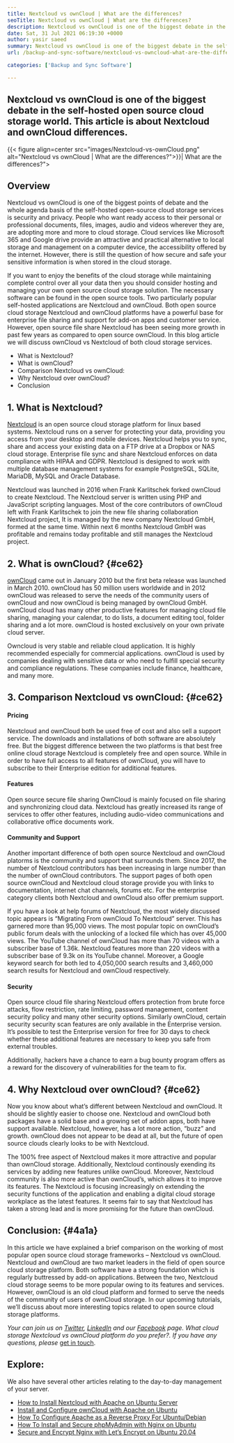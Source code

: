 ```yaml
---
title: Nextcloud vs ownCloud | What are the differences?
seoTitle: Nextcloud vs ownCloud | What are the differences?
description: Nextcloud vs ownCloud is one of the biggest debate in the self hosted open source cloud storage world. This article is about Nextcloud and ownCloud.
date: Sat, 31 Jul 2021 06:19:30 +0000
author: yasir saeed
summary: Nextcloud vs ownCloud is one of the biggest debate in the self-hosted open source cloud storage world. This article is about Nextcloud and ownCloud differences.
url: /backup-and-sync-software/nextcloud-vs-owncloud-what-are-the-differences/

categories: ['Backup and Sync Software']

---
```

## Nextcloud vs ownCloud is one of the biggest debate in the self-hosted open source cloud storage world. This article is about Nextcloud and ownCloud differences.

{{< figure align=center src="images/Nextcloud-vs-ownCloud.png" alt="Nextcloud vs ownCloud | What are the differences?">}}| What are the differences?">  

## **Overview**

Nextcloud vs ownCloud is one of the biggest points of debate and the whole agenda basis of the self-hosted open-source cloud storage services is security and privacy. People who want ready access to their personal or professional documents, files, images, audio and videos wherever they are, are adopting more and more to cloud storage. Cloud services like Microsoft 365 and Google drive provide an attractive and practical alternative to local storage and management on a computer device, the accessibility offered by the internet. However, there is still the question of how secure and safe your sensitive information is when stored in the cloud storage.

If you want to enjoy the benefits of the cloud storage while maintaining complete control over all your data then you should consider hosting and managing your own open source cloud storage solution. The necessary software can be found in the open source tools. Two particularly popular self-hosted applications are Nextcloud and ownCloud. Both open source cloud storage Nextcloud and ownCloud platforms have a powerful base for enterprise file sharing and support for add-on apps and customer service. However, open source file share Nextcloud has been seeing more growth in past few years as compared to open source ownCloud. In this blog article we will discuss ownCloud vs Nextcloud of both cloud storage services.

  * What is Nextcloud?
  * What is ownCloud?
  * Comparison Nextcloud vs ownCloud:
  * Why Nextcloud over ownCloud?
  * Conclusion

## 1. What is Nextcloud?

[Nextcloud][1] is an open source cloud storage platform for linux based systems. Nextcloud runs on a server for protecting your data, providing you access from your desktop and mobile devices. Nextcloud helps you to sync, share and access your existing data on a FTP drive at a Dropbox or NAS cloud storage. Enterprise file sync and share Nextcloud enforces on data compliance with HIPAA and GDPR. Nextcloud is designed to work with multiple database management systems for example PostgreSQL, SQLite, MariaDB, MySQL and Oracle Database.

Nextcloud was launched in 2016 when Frank Karlitschek forked ownCloud to create Nextcloud. The Nextcloud server is written using PHP and JavaScript scripting languages. Most of the core contributors of ownCloud left with Frank Karlitschek to join the new file sharing collaboration Nextcloud project, It is managed by the new company Nextcloud GmbH, formed at the same time. Within next 6 months Nextcloud GmbH was profitable and remains today profitable and still manages the Nextcloud project. 

## 2. What is ownCloud? {#ce62}

[ownCloud][2] came out in January 2010 but the first beta release was launched in March 2010. ownCloud has 50 million users worldwide and in 2012 ownCloud was released to serve the needs of the community users of ownCloud and now ownCloud is being managed by ownCloud GmbH. ownCloud cloud has many other productive features for managing cloud file sharing, managing your calendar, to do lists, a document editing tool, folder sharing and a lot more. ownCloud is hosted exclusively on your own private cloud server.

Owncloud is very stable and reliable cloud application. It is highly recommended especially for commercial applications. ownCloud is used by companies dealing with sensitive data or who need to fulfill special security and compliance regulations. These companies include finance, healthcare, and many more.

## 3. Comparison Nextcloud vs ownCloud: {#ce62}

#### **Pricing**

Nextcloud and ownCloud both be used free of cost and also sell a support service. The downloads and installations of both software are absolutely free. But the biggest difference between the two platforms is that best free online cloud storage Nextcloud is completely free and open source. While in order to have full access to all features of ownCloud, you will have to subscribe to their Enterprise edition for additional features.

#### **Features**

Open source secure file sharing OwnCloud is mainly focused on file sharing and synchronizing cloud data. Nextcloud has greatly increased its range of services to offer other features, including audio-video communications and collaborative office documents work.

#### **Community** and Support

Another important difference of both open source Nextcloud and ownCloud platorms is the community and support that surrounds them. Since 2017, the number of Nextcloud contributors has been increasing in large number than the number of ownCloud contributors. The support pages of both open source ownCloud and Nextcloud cloud storage provide you with links to documentation, internet chat channels, forums etc. For the enterprise category clients both Nextcloud and ownCloud also offer premium support.

If you have a look at help forums of Nextcloud, the most widely discussed topic appears is “Migrating From ownCloud To Nextcloud” server. This has garnered more than 95,000 views. The most popular topic on ownCloud’s public forum deals with the unlocking of a locked file which has over 45,000 views. The YouTube channel of ownCloud has more than 70 videos with a subscriber base of 1.36k. Nextcloud features more than 220 videos with a subscriber base of 9.3k on its YouTube channel. Moreover, a Google keyword search for both led to 4,050,000 search results and 3,460,000 search results for Nextcloud and ownCloud respectively.

#### **Security**

Open source cloud file sharing Nextcloud offers protection from brute force attacks, flow restriction, rate limiting, password management, content security policy and many other security options. Similarly ownCloud, certain security security scan features are only available in the Enterprise version. It’s possible to test the Enterprise version for free for 30 days to check whether these additional features are necessary to keep you safe from external troubles. 

Additionally, hackers have a chance to earn a bug bounty program offers as a reward for the discovery of vulnerabilities for the team to fix.

## 4. Why Nextcloud over ownCloud? {#ce62}

Now you know about what’s different between Nextcloud and ownCloud. It should be slightly easier to choose one. Nextcloud and ownCloud both packages have a solid base and a growing set of addon apps, both have support available. Nextcloud, however, has a lot more action, “buzz” and growth. ownCloud does not appear to be dead at all, but the future of open source clouds clearly looks to be with Nextcloud.

The 100% free aspect of Nextcloud makes it more attractive and popular than ownCloud storage. Additionally, Nextcloud continously exending its services by adding new features unlike ownCloud. Moreover, Nextcloud community is also more active than ownCloud’s, which allows it to improve its features. The Nextcloud is focusing increasingly on extending the security functions of the application and enabling a digital cloud storage workplace as the latest features. It seems fair to say that Nextcloud has taken a strong lead and is more promising for the future than ownCloud.

## Conclusion: {#4a1a}

In this article we have explained a brief comparison on the working of most popular open source cloud storage frameworks – Nextcloud vs ownCloud. Nextcloud and ownCloud are two market leaders in the field of open source cloud storage platform. Both software have a strong foundation which is regularly buttressed by add-on applications. Between the two, Nextcloud cloud storage seems to be more popular owing to its features and services. However, ownCloud is an old cloud platform and formed to serve the needs of the community of users of ownCloud storage. In our upcoming tutorials, we’ll discuss about more interesting topics related to open source cloud storage platforms.

_Your can join us on [Twitter][3], [LinkedIn][4] and our [Facebook][5] page. What cloud storage Nextcloud vs ownCloud_ _platform do you prefer?. If you have any questions, please_ [get in touch][6].

## Explore:

We also have several other articles relating to the day-to-day management of your server.

  * [How to Install Nextcloud with Apache on Ubuntu Server][7]
  * [Install and Configure ownCloud with Apache on Ubuntu][8]
  * [How To Configure Apache as a Reverse Proxy For Ubuntu/Debian][9]
  * [How To Install and Secure phpMyAdmin with Nginx on Ubuntu][10]
  * [Secure and Encrypt Nginx with Let’s Encrypt on Ubuntu 20.04][11]

 [1]: https://products.containerize.com/backup-and-sync/nextcloud/
 [2]: https://products.containerize.com/backup-and-sync/owncloud/
 [3]: https://twitter.com/containerize_co
 [4]: https://www.linkedin.com/company/containerize/
 [5]: http://facebook.com/containerize
 [6]: mailto:yasir.saeed@aspose.com
 [7]: https://blog.containerize.com/2021/06/18/how-to-install-nextcloud-with-apache-on-ubuntu-server/
 [8]: https://blog.containerize.com/2021/06/11/how-to-install-and-configure-owncloud-with-apache-on-ubuntu/
 [9]: https://blog.containerize.com/2021/05/21/how-to-configure-apache-as-a-reverse-proxy-for-ubuntudebian/
 [10]: https://blog.containerize.com/2021/06/04/how-to-install-and-secure-phpmyadmin-with-nginx-on-ubuntu/
 [11]: https://blog.containerize.com/2021/04/19/how-to-secure-and-encrypt-nginx-with-lets-encrypt-on-ubuntu-20.04/